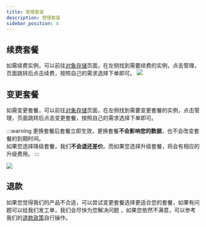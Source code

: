 ```yaml
---
title: 管理套餐
description: 管理套餐
sidebar_position: 4
---
```

## 续费套餐

如需续费实例，可以前往[对象存储](https://www.rainyun.com/apps/ros/list)页面，在左侧找到需要续费的实例，点击管理，页面跳转后点击续费，按照自己的需求选择下单即可。
![](https://cn-sy1.rains3.com/rainyun-assets/Pic/2023/11/img_1701155023_1f8476ec43efe8c65f2f92e23b46fc7f)
## 变更套餐

如需变更套餐，可以前往[对象存储](https://www.rainyun.com/apps/ros/list)页面，在左侧找到需要变更套餐的实例，点击管理，页面跳转后点击变更套餐，按照自己的需求选择下单即可。

:::warning
更换套餐后套餐立即生效，更换套餐**不会影响您的数据**，也不会改变套餐的到期时间。<br/>
如果您选择降级套餐，我们**不会退还差价**。而如果您选择升级套餐，将会有相应的升级费用。
:::

![](https://cn-sy1.rains3.com/rainyun-assets/Pic/2023/11/img_1701155074_69a9b772aaf56fb226eb5fc3bc48723b)
## 退款

如果您觉得我们的产品不合适，可以尝试变更套餐选择更适合您的套餐，如果有问题可以给我们发工单，我们会尽快为您解决问题
，如果您依然不满意，可以参考我们的[退款政策](/docs/account/refund)自行操作。


